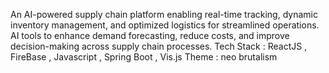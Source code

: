 An AI-powered supply chain platform enabling real-time tracking, dynamic inventory management, and optimized logistics for streamlined operations.
AI tools to enhance demand forecasting, reduce costs, and improve decision-making across supply chain processes.
Tech Stack : ReactJS , FireBase , Javascript , Spring Boot , Vis.js
Theme : neo brutalism
